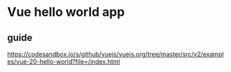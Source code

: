 # Vue hello world app

## guide
https://codesandbox.io/s/github/vuejs/vuejs.org/tree/master/src/v2/examples/vue-20-hello-world?file=/index.html




